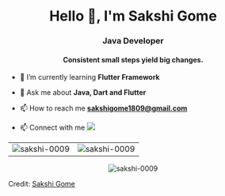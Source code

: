 <h1 align="center">Hello 👋, I'm Sakshi Gome</h1>
<h3 align="center">Java Developer</h3>
<h4 align="center">Consistent small steps yield big changes.
</h4>

- 🌱 I’m currently learning **Flutter Framework**

- 💬 Ask me about **Java, Dart and Flutter**

- 📫 How to reach me **sakshigome1809@gmail.com**

- 📫 Connect with me 
[<img src="https://img.shields.io/badge/linkedin-%230077B5.svg?&style=for-the-badge&logo=linkedin&logoColor=white" />](https://www.linkedin.com/in/sakshi-gome-b7abb2212/) <br>

<table>
  <tr>
    <td><img src="https://github-readme-stats.vercel.app/api?username=sakshi-0009&theme=dark&show_icons=true&theme=dark&locale=en" alt="sakshi-0009" /></td>
    <td><img src="https://github-readme-stats.vercel.app/api/top-langs?username=sakshi-0009&theme=dark&show_icons=true&theme=dark&locale=en&layout=compact" alt="sakshi-0009" /></td>
  </tr>
 </table>

<div align="center">
<p><img align="center" src="https://github-readme-streak-stats.herokuapp.com?user=sakshi-0009")](https://git.io/streak-stats)
 alt="sakshi-0009" /></p>
 
 <!--  <h2 align="center">LeetCode Stats</h2>-->
  
<!--![LeetCode Stats](https://leetcard.jacoblin.cool/Sakshi_0009?theme=light&font=Noto%20Sans%20Carian&ext=heatmap)-->
  </div>

Credit: [Sakshi Gome](https://github.com/sakshi-0009)
